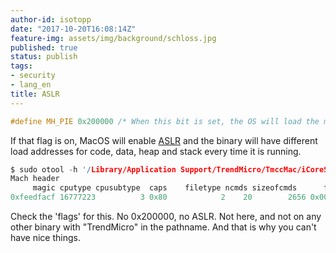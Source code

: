 ```yaml
---
author-id: isotopp
date: "2017-10-20T16:08:14Z"
feature-img: assets/img/background/schloss.jpg
published: true
status: publish
tags:
- security
- lang_en
title: ASLR
---
```

```c
#define MH_PIE 0x200000 /* When this bit is set, the OS will load the main executable at a random address. Only used in MH_EXECUTE filetypes. */
```

If that flag is on, MacOS will enable
[ASLR](https://de.wikipedia.org/wiki/Address_Space_Layout_Randomization) and
the binary will have different load addresses for code, data, heap and stack
every time it is running.

```c
$ sudo otool -h '/Library/Application Support/TrendMicro/TmccMac/iCoreService_tmsm'
Mach header
     magic cputype cpusubtype  caps    filetype ncmds sizeofcmds      flags
0xfeedfacf 16777223          3 0x80            2    20        2656 0x00018085
```

Check the 'flags' for this. No 0x200000, no ASLR. Not here, and not on any
other binary with "TrendMicro" in the pathname. And that is why you can't
have nice things.
